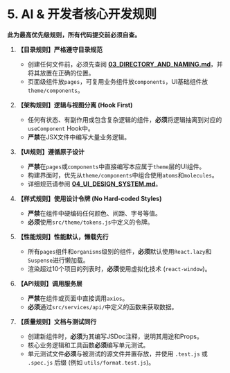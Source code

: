 # 5. AI & 开发者核心开发规则

**此为最高优先级规则，所有代码提交前必须自查。**

1.  **【目录规则】严格遵守目录规范**
    - 创建任何文件前，必须先查阅 **[03_DIRECTORY_AND_NAMING.md](./03_DIRECTORY_AND_NAMING.md)**，并将其放置在正确的位置。
    - 页面级组件放`pages`，可复用业务组件放`components`，UI基础组件放`theme/components`。

2.  **【架构规则】逻辑与视图分离 (Hook First)**
    - 任何有状态、有副作用或包含复杂逻辑的组件，**必须**将逻辑抽离到对应的`useComponent` Hook中。
    - **严禁**在JSX文件中编写大量业务逻辑。

3.  **【UI规则】遵循原子设计**
    - **严禁**在`pages`或`components`中直接编写本应属于`theme`层的UI组件。
    - 构建界面时，优先从`theme/components`中组合使用`atoms`和`molecules`。
    - 详细规范请参阅 **[04_UI_DESIGN_SYSTEM.md](./04_UI_DESIGN_SYSTEM.md)**。

4.  **【样式规则】使用设计令牌 (No Hard-coded Styles)**
    - **严禁**在组件中硬编码任何颜色、间距、字号等值。
    - **必须**使用`src/theme/tokens.js`中定义的令牌。

5.  **【性能规则】性能默认，懒载先行**
    - 所有`pages`组件和`organisms`级别的组件，**必须**默认使用`React.lazy`和`Suspense`进行懒加载。
    - 渲染超过10个项目的列表时，**必须**使用虚拟化技术 (`react-window`)。

6.  **【API规则】调用服务层**
    - **严禁**在组件或页面中直接调用`axios`。
    - **必须**通过`src/services/api/`中定义的函数来获取数据。

7.  **【质量规则】文档与测试同行**
    - 创建新组件时，**必须**为其编写JSDoc注释，说明其用途和Props。
    - 核心业务逻辑和工具函数**必须**编写单元测试。
    - 单元测试文件**必须**与被测试的源文件并置存放，并使用 `.test.js` 或 `.spec.js` 后缀 (例如 `utils/format.test.js`)。 